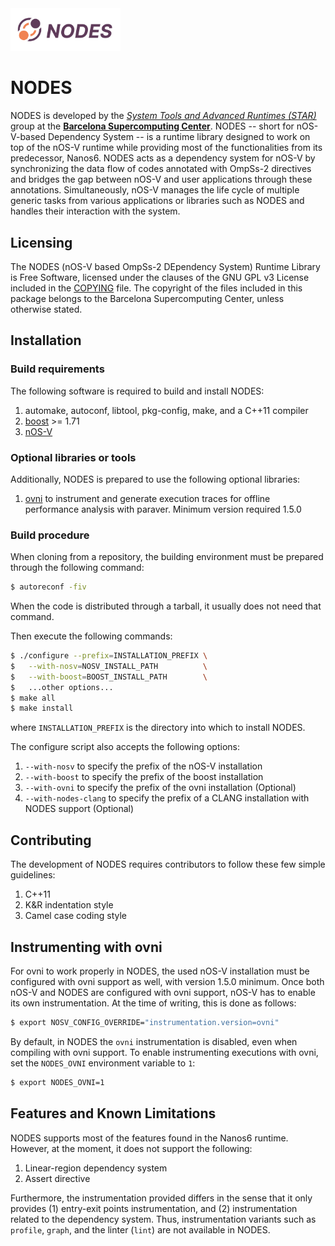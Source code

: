 <img src="/docs/nodes-logo-full.png" width=35% height=35%>

# NODES

NODES is developed by the [*System Tools and Advanced Runtimes (STAR)*](https://www.bsc.es/discover-bsc/organisation/scientific-structure/system-tools-and-advanced-runtimes) group at the [**Barcelona Supercomputing Center**](http://www.bsc.es/). NODES -- short for nOS-V-based Dependency System -- is a runtime library designed to work on top of the nOS-V runtime while providing most of the functionalities from its predecessor, Nanos6. NODES acts as a dependency system for nOS-V by synchronizing the data flow of codes annotated with OmpSs-2 directives and bridges the gap between nOS-V and user applications through these annotations. Simultaneously, nOS-V manages the life cycle of multiple generic tasks from various applications or libraries such as NODES and handles their interaction with the system.

## Licensing

The NODES (nOS-V based OmpSs-2 DEpendency System) Runtime Library is
Free Software, licensed under the clauses of the GNU GPL v3 License
included in the [COPYING](COPYING) file. The copyright of the files
included in this package belongs to the Barcelona Supercomputing
Center, unless otherwise stated.

## Installation

### Build requirements

The following software is required to build and install NODES:

1. automake, autoconf, libtool, pkg-config, make, and a C++11 compiler
1. [boost](http://boost.org) >= 1.71
1. [nOS-V](https://github.com/bsc-pm/nos-v)

### Optional libraries or tools

Additionally, NODES is prepared to use the following optional libraries:

1. [ovni](https://ovni.readthedocs.io/en/master/) to instrument and generate execution traces for offline performance analysis with paraver. Minimum version required 1.5.0

### Build procedure

When cloning from a repository, the building environment must be prepared through the following command:

```sh
$ autoreconf -fiv
```

When the code is distributed through a tarball, it usually does not need that command.

Then execute the following commands:

```sh
$ ./configure --prefix=INSTALLATION_PREFIX \
$   --with-nosv=NOSV_INSTALL_PATH          \
$   --with-boost=BOOST_INSTALL_PATH        \
$   ...other options...
$ make all
$ make install
```

where `INSTALLATION_PREFIX` is the directory into which to install NODES.

The configure script also accepts the following options:

1. `--with-nosv` to specify the prefix of the nOS-V installation
1. `--with-boost` to specify the prefix of the boost installation
1. `--with-ovni` to specify the prefix of the ovni installation (Optional)
1. `--with-nodes-clang` to specify the prefix of a CLANG installation with NODES support (Optional)

## Contributing

The development of NODES requires contributors to follow these few simple guidelines:

1. C++11
1. K&R indentation style
1. Camel case coding style

## Instrumenting with ovni

For ovni to work properly in NODES, the used nOS-V installation must be configured with ovni support as well, with version 1.5.0 minimum.
Once both nOS-V and NODES are configured with ovni support, nOS-V has to enable its own instrumentation. At the time of writing, this is done as follows:

```sh
$ export NOSV_CONFIG_OVERRIDE="instrumentation.version=ovni"
```

By default, in NODES the `ovni` instrumentation is disabled, even when compiling with ovni support. To
enable instrumenting executions with ovni, set the `NODES_OVNI` environment variable to `1`:

```sh
$ export NODES_OVNI=1
```

## Features and Known Limitations

NODES supports most of the features found in the Nanos6 runtime. However, at the moment, it does not support the following:
1. Linear-region dependency system
1. Assert directive

Furthermore, the instrumentation provided differs in the sense that it only provides (1) entry-exit points instrumentation, and (2) instrumentation related to the dependency system. Thus, instrumentation variants such as `profile`, `graph`, and the linter (`lint`) are not available in NODES.
